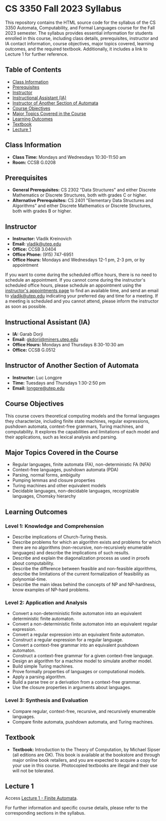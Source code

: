 # CS 3350 Fall 2023 Syllabus

This repository contains the HTML source code for the syllabus of the CS 3350 Automata, Computability, and Formal Languages course for the Fall 2023 semester. The syllabus provides essential information for students enrolled in this course, including class details, prerequisites, instructor and IA contact information, course objectives, major topics covered, learning outcomes, and the required textbook. Additionally, it includes a link to Lecture 1 for further reference.

## Table of Contents

- [Class Information](#class-information)
- [Prerequisites](#prerequisites)
- [Instructor](#instructor)
- [Instructional Assistant (IA)](#instructional-assistant-ia)
- [Instructor of Another Section of Automata](#instructor-of-another-section-of-automata)
- [Course Objectives](#course-objectives)
- [Major Topics Covered in the Course](#major-topics-covered-in-the-course)
- [Learning Outcomes](#learning-outcomes)
- [Textbook](#textbook)
- [Lecture 1](#lecture-1)

## Class Information

- **Class Time:** Mondays and Wednesdays 10:30-11:50 am
- **Room:** CCSB G.0208

## Prerequisites

- **General Prerequisites:** CS 2302 "Data Structures" and either Discrete Mathematics or Discrete Structures, both with grades C or higher.
- **Alternative Prerequisites:** CS 2401 "Elementary Data Structures and Algorithms" and either Discrete Mathematics or Discrete Structures, both with grades B or higher.

## Instructor

- **Instructor:** Vladik Kreinovich
- **Email:** vladik@utep.edu
- **Office:** CCSB 3.0404
- **Office Phone:** (915) 747-6951
- **Office Hours:** Mondays and Wednesdays 12-1 pm, 2-3 pm, or by appointment

If you want to come during the scheduled office hours, there is no need to schedule an appointment. If you cannot come during the instructor's scheduled office hours, please schedule an appointment using the [instructor's appointments page](/vladik/appointments.html) to find an available time, and send an email to vladik@utep.edu indicating your preferred day and time for a meeting. If a meeting is scheduled and you cannot attend, please inform the instructor as soon as possible.

## Instructional Assistant (IA)

- **IA:** Garab Dorji
- **Email:** gkdorji@miners.utep.edu
- **Office Hours:** Mondays and Thursdays 8:30-10:30 am
- **Office:** CCSB G.0512

## Instructor of Another Section of Automata

- **Instructor:** Luc Longpre
- **Time:** Tuesdays and Thursdays 1:30-2:50 pm
- **Email:** longpre@utep.edu

## Course Objectives

This course covers theoretical computing models and the formal languages they characterize, including finite state machines, regular expressions, pushdown automata, context-free grammars, Turing machines, and computability. It explores the capabilities and limitations of each model and their applications, such as lexical analysis and parsing.

## Major Topics Covered in the Course

- Regular languages, finite automata (FA), non-deterministic FA (NFA)
- Context-free languages, pushdown automata (PDA)
- Parsing, normal forms, ambiguity
- Pumping lemmas and closure properties
- Turing machines and other equivalent models
- Decidable languages, non-decidable languages, recognizable languages, Chomsky hierarchy

## Learning Outcomes

### Level 1: Knowledge and Comprehension

- Describe implications of Church-Turing thesis.
- Describe problems for which an algorithm exists and problems for which there are no algorithms (non-recursive, non-recursively enumerable languages) and describe the implications of such results.
- Describe and explain the diagonalization process as used in proofs about computability.
- Describe the difference between feasible and non-feasible algorithms, describe the limitations of the current formalization of feasibility as polynomial-time.
- Describe the main ideas behind the concepts of NP and NP-hardness, know examples of NP-hard problems.

### Level 2: Application and Analysis

- Convert a non-deterministic finite automaton into an equivalent deterministic finite automaton.
- Convert a non-deterministic finite automaton into an equivalent regular expression.
- Convert a regular expression into an equivalent finite automaton.
- Construct a regular expression for a regular language.
- Convert a context-free grammar into an equivalent pushdown automaton.
- Construct a context-free grammar for a given context-free language.
- Design an algorithm for a machine model to simulate another model.
- Build simple Turing machines.
- Prove formally properties of languages or computational models.
- Apply a parsing algorithm.
- Build a parse tree or a derivation from a context-free grammar.
- Use the closure properties in arguments about languages.

### Level 3: Synthesis and Evaluation

- Compare regular, context-free, recursive, and recursively enumerable languages.
- Compare finite automata, pushdown automata, and Turing machines.

## Textbook

- **Textbook:** Introduction to the Theory of Computation, by Michael Sipser (all editions are OK). This book is available at the bookstore and through major online book retailers, and you are expected to acquire a copy for your use in this course. Photocopied textbooks are illegal and their use will not be tolerated.

## Lecture 1

Access [Lecture 1 - Finite Automata](file:///Users/ericquezada/automata/Lecture%201/lecture1.html).

For further information and specific course details, please refer to the corresponding sections in the syllabus.
